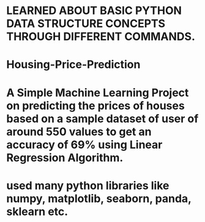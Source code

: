 # LEARNED ABOUT BASIC PYTHON DATA STRUCTURE CONCEPTS THROUGH DIFFERENT COMMANDS. 


# Housing-Price-Prediction
# A Simple Machine Learning Project on predicting the prices of houses based on a sample dataset of user of around 550 values to get an accuracy of 69% using Linear Regression Algorithm.
# used many python libraries like numpy, matplotlib, seaborn, panda, sklearn etc.
